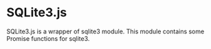 # SQLite3.js
SQLite3.js is a wrapper of sqlite3 module.
This module contains some Promise functions for sqlite3.